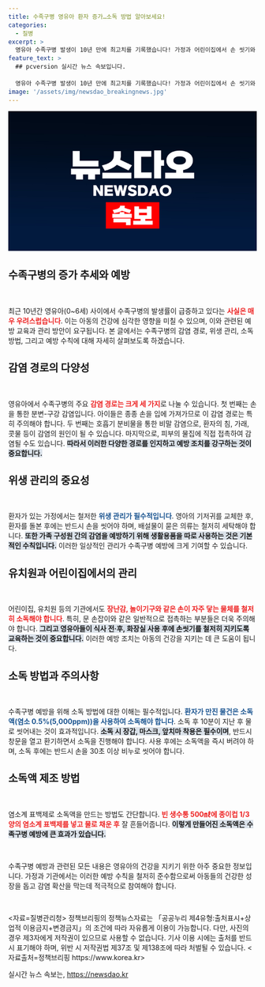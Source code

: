 ```yaml
---
title: 수족구병 영유아 환자 증가…소독 방법 알아보세요!
categories:
  - 질병
excerpt: >
  영유아 수족구병 발생이 10년 만에 최고치를 기록했습니다! 가정과 어린이집에서 손 씻기와 소독으로 강력한 예방이 필수! 안전한 생활을 위한 필수 정보, 지금 확인하세요!
feature_text: >
  ## pcversion 실시간 뉴스 속보입니다.

  영유아 수족구병 발생이 10년 만에 최고치를 기록했습니다! 가정과 어린이집에서 손 씻기와 소독으로 강력한 예방이 필수! 안전한 생활을 위한 필수 정보, 지금 확인하세요!
image: '/assets/img/newsdao_breakingnews.jpg'
---
```


<p><img src="/assets/img/newsdao_breakingnews.jpg" alt="pcversion 속보" /></p>

<h2 data-ke-size="size26">수족구병의 증가 추세와 예방</h2>

<p data-ke-size="size16">&nbsp;</p> 

<p>최근 10년간 영유아(0~6세) 사이에서 수족구병의 발생률이 급증하고 있다는 <b><span style="color: #ee2323;">사실은 매우 우려스럽습니다</span></b>. 이는 아동의 건강에 심각한 영향을 미칠 수 있으며, 이와 관련된 예방 교육과 관리 방안이 요구됩니다. 본 글에서는 수족구병의 감염 경로, 위생 관리, 소독 방법, 그리고 예방 수칙에 대해 자세히 살펴보도록 하겠습니다. </p>

<h2 data-ke-size="size26">감염 경로의 다양성</h2>

<p data-ke-size="size16">&nbsp;</p> 

<p>영유아에서 수족구병의 주요 <b><span style="color: #ee2323;">감염 경로는 크게 세 가지</span></b>로 나눌 수 있습니다. 첫 번째는 손을 통한 분변-구강 감염입니다. 아이들은 종종 손을 입에 가져가므로 이 감염 경로는 특히 주의해야 합니다. 두 번째는 호흡기 분비물을 통한 비말 감염으로, 환자의 침, 가래, 콧물 등이 감염의 원인이 될 수 있습니다. 마지막으로, 피부의 물집에 직접 접촉하여 감염될 수도 있습니다. <b><span style="background-color: #21538527;">따라서 이러한 다양한 경로를 인지하고 예방 조치를 강구하는 것이 중요합니다.</span></b></p>

<h2 data-ke-size="size26">위생 관리의 중요성</h2>

<p data-ke-size="size16">&nbsp;</p> 

<p>환자가 있는 가정에서는 철저한 <b><span style="color: #1a5490;">위생 관리가 필수적입니다</span></b>. 영아의 기저귀를 교체한 후, 환자를 돌본 후에는 반드시 손을 씻어야 하며, 배설물이 묻은 의류는 철저히 세탁해야 합니다. <b><span style="background-color: #21538527;">또한 가족 구성원 간의 감염을 예방하기 위해 생활용품을 따로 사용하는 것은 기본적인 수칙입니다.</span></b> 이러한 일상적인 관리가 수족구병 예방에 크게 기여할 수 있습니다.</p>

<h2 data-ke-size="size26">유치원과 어린이집에서의 관리</h2>

<p data-ke-size="size16">&nbsp;</p> 

<p>어린이집, 유치원 등의 기관에서도 <b><span style="color: #ee2323;">장난감, 놀이기구와 같은 손이 자주 닿는 물체를 철저히 소독해야 합니다</span></b>. 특히, 문 손잡이와 같은 일반적으로 접촉하는 부분들은 더욱 주의해야 합니다. <b><span style="background-color: #21538527;">그리고 영유아들이 식사 전·후, 화장실 사용 후에 손씻기를 철저히 지키도록 교육하는 것이 중요합니다.</span></b> 이러한 예방 조치는 아동의 건강을 지키는 데 큰 도움이 됩니다.</p>

<h2 data-ke-size="size26">소독 방법과 주의사항</h2>

<p data-ke-size="size16">&nbsp;</p> 

<p>수족구병 예방을 위해 소독 방법에 대한 이해는 필수적입니다. <b><span style="color: #1a5490;">환자가 만진 물건은 소독액(염소 0.5%(5,000ppm))을 사용하여 소독해야 합니다</span></b>. 소독 후 10분이 지난 후 물로 씻어내는 것이 효과적입니다. <b><span style="background-color: #21538527;">소독 시 장갑, 마스크, 앞치마 착용은 필수이며</span></b>, 반드시 창문을 열고 환기하면서 소독을 진행해야 합니다. 사용 후에는 소독액을 즉시 버려야 하며, 소독 후에는 반드시 손을 30초 이상 비누로 씻어야 합니다. </p>

<h2 data-ke-size="size26">소독액 제조 방법</h2>

<p data-ke-size="size16">&nbsp;</p> 

<p>염소계 표백제로 소독액을 만드는 방법도 간단합니다. <b><span style="color: #ee2323;">빈 생수통 500㎖에 종이컵 1/3 양의 염소계 표백제를 넣고 물로 채운 후</span></b> 잘 흔들어줍니다. <b><span style="background-color: #21538527;">이렇게 만들어진 소독액은 수족구병 예방에 큰 효과가 있습니다.</span></b> </p>

<p data-ke-size="size16">&nbsp;</p> 

<p>수족구병 예방과 관련된 모든 내용은 영유아의 건강을 지키기 위한 아주 중요한 정보입니다. 가정과 기관에서는 이러한 예방 수칙을 철저히 준수함으로써 아동들의 건강한 성장을 돕고 감염 확산을 막는데 적극적으로 참여해야 합니다. </p>

<p data-ke-size="size16">&nbsp;</p> 

<p>&lt;자료=질병관리청&gt; 
정책브리핑의 정책뉴스자료는 「공공누리 제4유형:출처표시+상업적 이용금지+변경금지」의 조건에 따라 자유롭게 이용이 가능합니다. 다만, 사진의 경우 제3자에게 저작권이 있으므로 사용할 수 없습니다. 기사 이용 시에는 출처를 반드시 표기해야 하며, 위반 시 저작권법 제37조 및 제138조에 따라 처벌될 수 있습니다. &lt;자료출처=정책브리핑 https://www.korea.kr></p>
실시간 뉴스 속보는, <a href="https://newsdao.kr" rel="dofollow">https://newsdao.kr</a>


